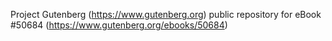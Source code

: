 Project Gutenberg (https://www.gutenberg.org) public repository for
eBook #50684 (https://www.gutenberg.org/ebooks/50684)
